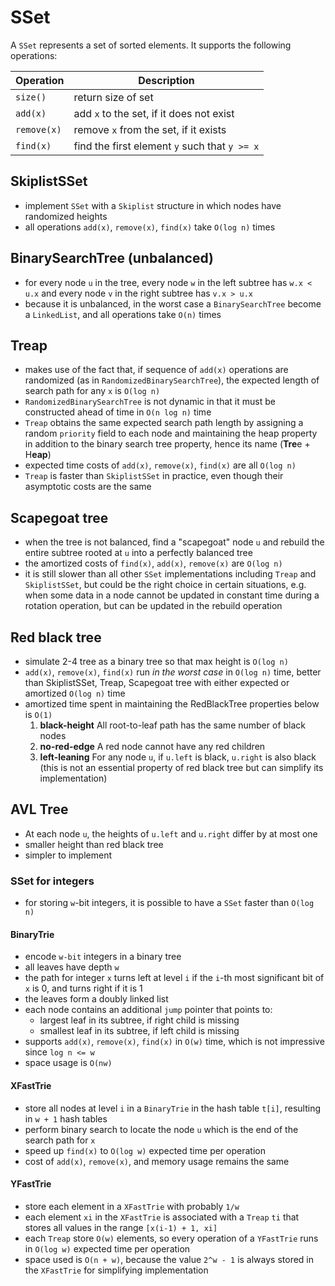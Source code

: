 # SSet
A `SSet` represents a set of sorted elements. It supports the following operations:

| Operation   | Description                                  |
| ----------- | -------------------------------------------- |
| `size()`    | return size of set                           |
| `add(x)`    | add `x` to the set, if it does not exist     |
| `remove(x)` | remove `x` from the set, if it exists        |
| `find(x)`   | find the first element `y` such that `y >= x`|

## SkiplistSSet

- implement `SSet` with a `Skiplist` structure in which nodes have randomized heights
- all operations `add(x)`, `remove(x)`, `find(x)` take `O(log n)` times

## BinarySearchTree (unbalanced)

- for every node `u` in the tree, every node `w` in the left subtree has `w.x < u.x` and every node `v` in the right subtree has `v.x > u.x`
- because it is unbalanced, in the worst case a `BinarySearchTree` become a `LinkedList`, and all operations take `O(n)` times

## Treap

- makes use of the fact that, if sequence of `add(x)` operations are randomized (as in `RandomizedBinarySearchTree`), the expected length of search path for any `x` is `O(log n)`
- `RandomizedBinarySearchTree` is not dynamic in that it must be constructed ahead of time in `O(n log n)` time
- `Treap` obtains the same expected search path length by assigning a random `priority` field to each node and maintaining the heap property in addition to the binary search tree property, hence its name (**Tre**e + H**eap**)
- expected time costs of `add(x)`, `remove(x)`, `find(x)` are all `O(log n)`
- `Treap` is faster than `SkiplistSSet` in practice, even though their asymptotic costs are the same

## Scapegoat tree

- when the tree is not balanced, find a "scapegoat" node `u` and rebuild the entire subtree rooted at `u` into a perfectly balanced tree
- the amortized costs of `find(x)`, `add(x)`, `remove(x)` are `O(log n)`
- it is still slower than all other `SSet` implementations including `Treap` and `SkiplistSSet`, but could be the right choice in certain situations, e.g. when some data in a node cannot be updated in constant time during a rotation operation, but can be updated in the rebuild operation

## Red black tree

- simulate 2-4 tree as a binary tree so that max height is `O(log n)`
- `add(x)`, `remove(x)`, `find(x)` run *in the worst case* in `O(log n)` time, better than SkiplistSSet, Treap, Scapegoat tree with either expected or amortized `O(log n)` time
- amortized time spent in maintaining the RedBlackTree properties below is `O(1)`
    1. **black-height** All root-to-leaf path has the same number of black nodes
    2. **no-red-edge** A red node cannot have any red children
    3. **left-leaning** For any node `u`, if `u.left` is black, `u.right` is also black (this is not an essential property of red black tree but can simplify its implementation)

## AVL Tree

- At each node `u`, the heights of `u.left` and `u.right` differ by at most one
- smaller height than red black tree
- simpler to implement

### SSet for integers

- for storing `w`-bit integers, it is possible to have a `SSet` faster than `O(log n)`

#### BinaryTrie

- encode `w-bit` integers in a binary tree
- all leaves have depth `w`
- the path for integer `x` turns left at level `i` if the `i`-th most significant bit of `x` is 0, and turns right if it is 1
- the leaves form a doubly linked list
- each node contains an additional `jump` pointer that points to:
    - largest leaf in its subtree, if right child is missing
    - smallest leaf in its subtree, if left child is missing
- supports `add(x)`, `remove(x)`, `find(x)` in `O(w)` time, which is not impressive since `log n <= w`
- space usage is `O(nw)`

#### XFastTrie

- store all nodes at level `i` in a `BinaryTrie` in the hash table `t[i]`, resulting in `w + 1` hash tables
- perform binary search to locate the node `u` which is the end of the search path for `x`
- speed up `find(x)` to `O(log w)` expected time per operation
- cost of `add(x)`, `remove(x)`, and memory usage remains the same

#### YFastTrie

- store each element in a `XFastTrie` with probably `1/w`
- each element `xi` in the `XFastTrie` is associated with a `Treap` `ti` that stores all values in the range `[x(i-1) + 1, xi]`
- each `Treap` store `O(w)` elements, so every operation of a `YFastTrie` runs in `O(log w)` expected time per operation
- space used is `O(n + w)`, because the value `2^w - 1` is always stored in the `XFastTrie` for simplifying implementation
